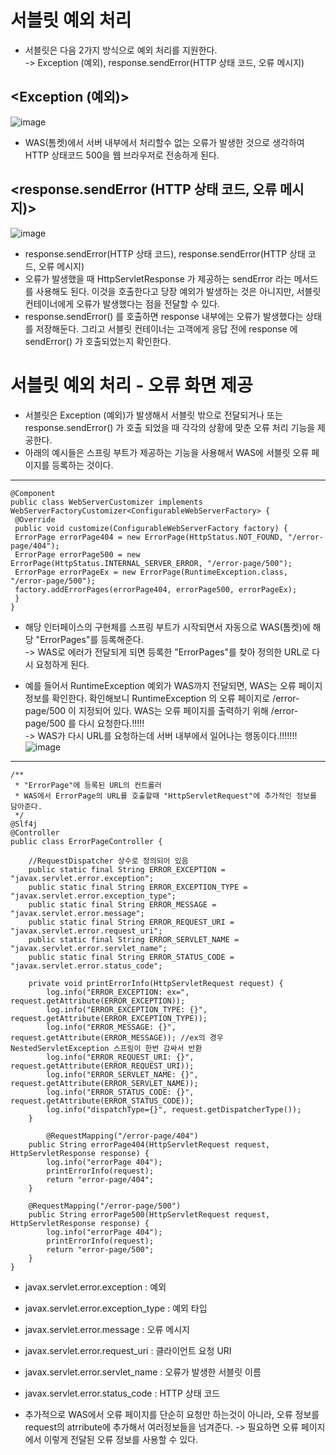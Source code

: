 __서블릿 예외 처리__
======================
- 서블릿은 다음 2가지 방식으로 예외 처리를 지원한다.    
-> Exception (예외), response.sendError(HTTP 상태 코드, 오류 메시지)    

__<Exception (예외)>__
---------------------
![image](https://user-images.githubusercontent.com/96917871/160282810-65864846-884f-4528-be68-e76a2e44353a.png)

- WAS(톰켓)에서 서버 내부에서 처리할수 없는 오류가 발생한 것으로 생각하여 HTTP 상태코드 500을 웹 브라우저로 전송하게 된다.

__<response.sendError (HTTP 상태 코드, 오류 메시지)>__
---------------------------
![image](https://user-images.githubusercontent.com/96917871/160282931-55804b16-df07-45c5-af8b-610967fc2c92.png)

- response.sendError(HTTP 상태 코드), response.sendError(HTTP 상태 코드, 오류 메시지)    
- 오류가 발생했을 때 HttpServletResponse 가 제공하는 sendError 라는 메서드를 사용해도 된다. 이것을 호출한다고 당장 예외가 발생하는 것은 아니지만, 서블릿 컨테이너에게 오류가 발생했다는 점을 전달할 수 있다.
- response.sendError() 를 호출하면 response 내부에는 오류가 발생했다는 상태를 저장해둔다. 그리고 서블릿 컨테이너는 고객에게 응답 전에 response 에 sendError() 가 호출되었는지 확인한다.


__서블릿 예외 처리 - 오류 화면 제공__
=====================================
- 서블릿은 Exception (예외)가 발생해서 서블릿 밖으로 전달되거나 또는 response.sendError() 가 호출 되었을 때 각각의 상황에 맞춘 오류 처리 기능을 제공한다.
- 아래의 예시들은 스프링 부트가 제공하는 기능을 사용해서 WAS에 서블릿 오류 페이지를 등록하는 것이다.

---------------------------------------
```
@Component
public class WebServerCustomizer implements
WebServerFactoryCustomizer<ConfigurableWebServerFactory> {
 @Override
 public void customize(ConfigurableWebServerFactory factory) {
 ErrorPage errorPage404 = new ErrorPage(HttpStatus.NOT_FOUND, "/error-page/404");
 ErrorPage errorPage500 = new ErrorPage(HttpStatus.INTERNAL_SERVER_ERROR, "/error-page/500");
 ErrorPage errorPageEx = new ErrorPage(RuntimeException.class, "/error-page/500");
 factory.addErrorPages(errorPage404, errorPage500, errorPageEx);
 }
}
```

- 해당 인터페이스의 구현체를 스프링 부트가 시작되면서 자동으로 WAS(톰켓)에 해당 "ErrorPages"를 등록해준다.     
-> WAS로 에러가 전달되게 되면 등록한 "ErrorPages"를 찾아 정의한 URL로 다시 요청하게 된다.       

- 예를 들어서 RuntimeException 예외가 WAS까지 전달되면, WAS는 오류 페이지 정보를 확인한다. 확인해보니 RuntimeException 의 오류 페이지로 /error-page/500 이 지정되어 있다. WAS는 오류 페이지를 출력하기 위해 /error-page/500 를 다시 요청한다.!!!!!      
-> WAS가 다시 URL를 요청하는데 서버 내부에서 일어나는 행동이다.!!!!!!!         
![image](https://user-images.githubusercontent.com/96917871/160283227-6c5cd77a-7e62-41c3-bd28-ae846860b282.png)

--------------------------------------
```
/**
 * "ErrorPage"에 등록된 URL의 컨트롤러
 * WAS에서 ErrorPage의 URL를 호출할때 "HttpServletRequest"에 추가적인 정보를 담아준다.
 */
@Slf4j
@Controller
public class ErrorPageController {

    //RequestDispatcher 상수로 정의되어 있음
    public static final String ERROR_EXCEPTION = "javax.servlet.error.exception";
    public static final String ERROR_EXCEPTION_TYPE = "javax.servlet.error.exception_type";
    public static final String ERROR_MESSAGE = "javax.servlet.error.message";
    public static final String ERROR_REQUEST_URI = "javax.servlet.error.request_uri";
    public static final String ERROR_SERVLET_NAME = "javax.servlet.error.servlet_name";
    public static final String ERROR_STATUS_CODE = "javax.servlet.error.status_code";

    private void printErrorInfo(HttpServletRequest request) {
        log.info("ERROR_EXCEPTION: ex=", request.getAttribute(ERROR_EXCEPTION));
        log.info("ERROR_EXCEPTION_TYPE: {}", request.getAttribute(ERROR_EXCEPTION_TYPE));
        log.info("ERROR_MESSAGE: {}", request.getAttribute(ERROR_MESSAGE)); //ex의 경우 NestedServletException 스프링이 한번 감싸서 반환
        log.info("ERROR_REQUEST_URI: {}", request.getAttribute(ERROR_REQUEST_URI));
        log.info("ERROR_SERVLET_NAME: {}", request.getAttribute(ERROR_SERVLET_NAME));
        log.info("ERROR_STATUS_CODE: {}", request.getAttribute(ERROR_STATUS_CODE));
        log.info("dispatchType={}", request.getDispatcherType());
    }

        @RequestMapping("/error-page/404")
    public String errorPage404(HttpServletRequest request, HttpServletResponse response) {
        log.info("errorPage 404");
        printErrorInfo(request);
        return "error-page/404";
    }

    @RequestMapping("/error-page/500")
    public String errorPage500(HttpServletRequest request, HttpServletResponse response) {
        log.info("errorPage 404");
        printErrorInfo(request);
        return "error-page/500";
    }
}
```
- javax.servlet.error.exception : 예외
- javax.servlet.error.exception_type : 예외 타입
- javax.servlet.error.message : 오류 메시지
- javax.servlet.error.request_uri : 클라이언트 요청 URI
- javax.servlet.error.servlet_name : 오류가 발생한 서블릿 이름
- javax.servlet.error.status_code : HTTP 상태 코드

- 추가적으로 WAS에서 오류 페이지를 단순히 요청만 하는것이 아니라, 오류 정보를 request의 atrribute에 추가해서 여러정보들을 넘겨준다. 
-> 필요하면 오류 페이지에서 이렇게 전달된 오류 정보를 사용할 수 있다.    


